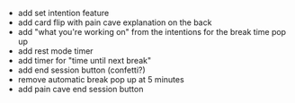 - add set intention feature
- add card flip with pain cave explanation on the back
- add "what you're working on" from the intentions for the break time pop up
- add rest mode timer
- add timer for "time until next break"
- add end session button (confetti?)
- remove automatic break pop up at 5 minutes
- add pain cave end session button 

